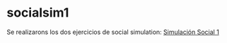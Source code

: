# socialsim1

Se realizarons los dos ejercicios de social simulation:
    <a href="https://jmorir.github.io/socialsim1/" target="_blank">Simulación Social 1</a>
</body>
</html>
